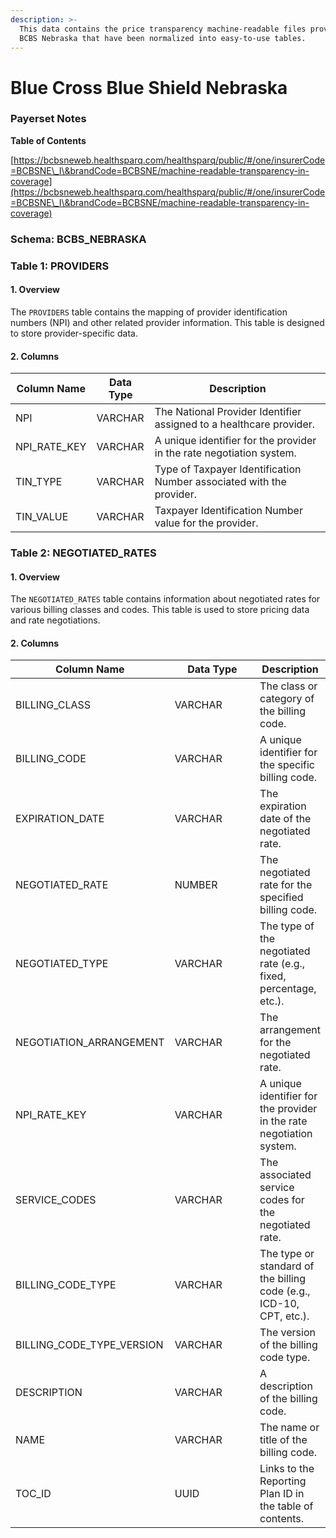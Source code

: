 ```yaml
---
description: >-
  This data contains the price transparency machine-readable files provided by
  BCBS Nebraska that have been normalized into easy-to-use tables.
---
```


# Blue Cross Blue Shield Nebraska

### Payerset Notes

**Table of Contents**&#x20;

[https://bcbsneweb.healthsparq.com/healthsparq/public/#/one/insurerCode=BCBSNE\_I\&brandCode=BCBSNE/machine-readable-transparency-in-coverage](https://bcbsneweb.healthsparq.com/healthsparq/public/#/one/insurerCode=BCBSNE\_I\&brandCode=BCBSNE/machine-readable-transparency-in-coverage)

### Schema: BCBS\_NEBRASKA

### Table 1: PROVIDERS

#### 1. Overview

The `PROVIDERS` table contains the mapping of provider identification numbers (NPI) and other related provider information. This table is designed to store provider-specific data.

#### 2. Columns

| Column Name    | Data Type | Description                                                          |
| -------------- | --------- | -------------------------------------------------------------------- |
| NPI            | VARCHAR   | The National Provider Identifier assigned to a healthcare provider.  |
| NPI\_RATE\_KEY | VARCHAR   | A unique identifier for the provider in the rate negotiation system. |
| TIN\_TYPE      | VARCHAR   | Type of Taxpayer Identification Number associated with the provider. |
| TIN\_VALUE     | VARCHAR   | Taxpayer Identification Number value for the provider.               |

### Table 2: NEGOTIATED\_RATES

#### 1. Overview

The `NEGOTIATED_RATES` table contains information about negotiated rates for various billing classes and codes. This table is used to store pricing data and rate negotiations.

#### 2. Columns

<table><thead><tr><th>Column Name</th><th width="159.33333333333331">Data Type</th><th>Description</th></tr></thead><tbody><tr><td>BILLING_CLASS</td><td>VARCHAR</td><td>The class or category of the billing code.</td></tr><tr><td>BILLING_CODE</td><td>VARCHAR</td><td>A unique identifier for the specific billing code.</td></tr><tr><td>EXPIRATION_DATE</td><td>VARCHAR</td><td>The expiration date of the negotiated rate.</td></tr><tr><td>NEGOTIATED_RATE</td><td>NUMBER</td><td>The negotiated rate for the specified billing code.</td></tr><tr><td>NEGOTIATED_TYPE</td><td>VARCHAR</td><td>The type of the negotiated rate (e.g., fixed, percentage, etc.).</td></tr><tr><td>NEGOTIATION_ARRANGEMENT</td><td>VARCHAR</td><td>The arrangement for the negotiated rate.</td></tr><tr><td>NPI_RATE_KEY</td><td>VARCHAR</td><td>A unique identifier for the provider in the rate negotiation system.</td></tr><tr><td>SERVICE_CODES</td><td>VARCHAR</td><td>The associated service codes for the negotiated rate.</td></tr><tr><td>BILLING_CODE_TYPE</td><td>VARCHAR</td><td>The type or standard of the billing code (e.g., ICD-10, CPT, etc.).</td></tr><tr><td>BILLING_CODE_TYPE_VERSION</td><td>VARCHAR</td><td>The version of the billing code type.</td></tr><tr><td>DESCRIPTION</td><td>VARCHAR</td><td>A description of the billing code.</td></tr><tr><td>NAME</td><td>VARCHAR</td><td>The name or title of the billing code.</td></tr><tr><td>TOC_ID</td><td>UUID</td><td>Links to the Reporting Plan ID in the table of contents.</td></tr></tbody></table>
